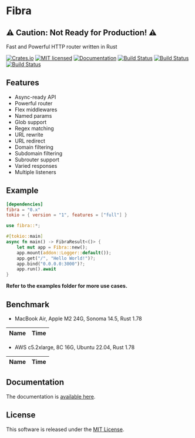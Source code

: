 Fibra
==========================

## ⚠️ Caution: Not Ready for Production! ⚠️

Fast and Powerful HTTP router written in Rust

[![Crates.io][crates-badge]][crates-url]
[![MIT licensed][license-badge]][license-url]
[![Documentation][document-badge]][document-url]
[![Build Status][macos-badge]][macos-url]
[![Build Status][linux-badge]][linux-url]
[![Build Status][windows-badge]][windows-url]

[crates-badge]: https://img.shields.io/crates/v/fibra.svg
[crates-url]: https://crates.io/crates/fibra
[license-badge]: https://img.shields.io/badge/license-MIT-blue.svg
[license-url]: https://github.com/chensoft/fibra?tab=MIT-1-ov-file
[document-badge]: https://docs.rs/fibra/badge.svg
[document-url]: https://docs.rs/fibra
[macos-badge]: https://github.com/chensoft/fibra/actions/workflows/macos.yml/badge.svg
[macos-url]: https://github.com/chensoft/fibra/actions/workflows/macos.yml
[linux-badge]: https://github.com/chensoft/fibra/actions/workflows/linux.yml/badge.svg
[linux-url]: https://github.com/chensoft/fibra/actions/workflows/linux.yml
[windows-badge]: https://github.com/chensoft/fibra/actions/workflows/windows.yml/badge.svg
[windows-url]: https://github.com/chensoft/fibra/actions/workflows/windows.yml

## Features

- Async-ready API
- Powerful router
- Flex middlewares
- Named params
- Glob support
- Regex matching
- URL rewrite
- URL redirect
- Domain filtering
- Subdomain filtering
- Subrouter support
- Varied responses
- Multiple listeners

## Example

```Cargo.toml
[dependencies]
fibra = "0.x"
tokio = { version = "1", features = ["full"] }
```

```rust
use fibra::*;

#[tokio::main]
async fn main() -> FibraResult<()> {
    let mut app = Fibra::new();
    app.mount(addon::Logger::default());
    app.get("/", "Hello World!")?;
    app.bind("0.0.0.0:3000")?;
    app.run().await
}
```

**Refer to the examples folder for more use cases.**

## Benchmark

- MacBook Air, Apple M2 24G, Sonoma 14.5, Rust 1.78

| Name              |              Time               |
|:------------------|:-------------------------------:|

- AWS c5.2xlarge, 8C 16G, Ubuntu 22.04, Rust 1.78

| Name              |              Time               |
|:------------------|:-------------------------------:|

## Documentation

The documentation is [available here](https://docs.rs/fibra).

## License

This software is released under the [MIT License](https://github.com/chensoft/fibra?tab=MIT-1-ov-file).
